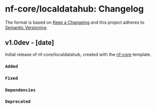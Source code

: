 # nf-core/localdatahub: Changelog

The format is based on [Keep a Changelog](http://keepachangelog.com/en/1.0.0/)
and this project adheres to [Semantic Versioning](http://semver.org/spec/v2.0.0.html).

## v1.0dev - [date]

Initial release of nf-core/localdatahub, created with the [nf-core](http://nf-co.re/) template.

### `Added`

### `Fixed`

### `Dependencies`

### `Deprecated`
